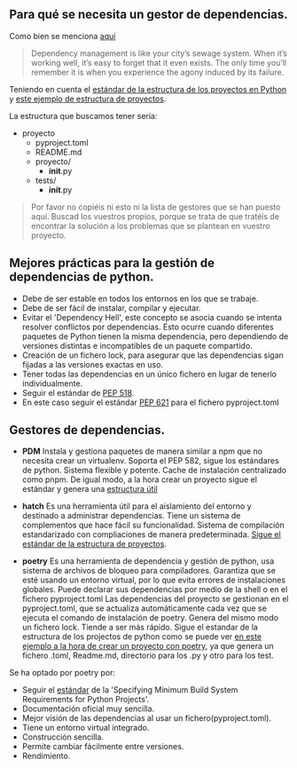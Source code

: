 

## Para qué se necesita un gestor de dependencias.

Como bien se menciona [aquí](https://ibm.github.io/data-science-best-practices/dependency_management.html)
> Dependency management is like your city’s sewage system. When it’s working well, it’s easy to forget that it even exists. The only time you’ll remember it is when you experience the agony induced by its failure.

Teniendo en cuenta el [estándar de la estructura de los proyectos en Python](https://docs.python-guide.org/writing/structure/) y [este ejemplo de estructura de proyectos](https://packaging.python.org/en/latest/tutorials/packaging-projects/).

La estructura que buscamos tener sería:

- proyecto
    - pyproject.toml
    - README.md
    - proyecto/
        - __init__.py
    - tests/
        - __init__.py

> Por favor no copiéis ni esto ni la lista de gestores que se han puesto aquí. Buscad los vuestros propios, porque se trata de que tratéis de encontrar la solución a los problemas que se plantean en vuestro proyecto.

## Mejores prácticas para la gestión de dependencias de python.
- Debe de ser estable en todos los entornos en los que se trabaje. 
- Debe de ser fácil de instalar, compilar y ejecutar.
- Evitar el 'Dependency Hell', este concepto se asocia cuando se intenta resolver conflictos por dependencias. Esto ocurre cuando diferentes paquetes de Python tienen la misma dependencia, pero dependiendo de versiones distintas e incompatibles de un paquete compartido.
- Creación de un fichero lock, para asegurar que las dependencias sigan fijadas a las versiones exactas en uso.
- Tener todas las dependencias en un único fichero en lugar de tenerlo individualmente.
- Seguir el estándar de [PEP 518](https://peps.python.org/pep-0518/).
- En este caso seguir el estándar [PEP 621](https://peps.python.org/pep-0621/) para el fichero pyproject.toml

## Gestores de dependencias.

- **PDM** Instala y gestiona paquetes de manera similar a npm que no necesita crear un virtualenv. Soporta el PEP 582, sigue los estándares de python. Sistema flexible y potente. Cache de instalación centralizado como pnpm. De igual modo, a la hora crear un proyecto sigue el estándar y genera una [estructura útil](https://pdm.fming.dev/latest/usage/project/)


- **hatch** Es una herramienta útil para el aislamiento del entorno y destinado a administrar dependencias. Tiene un sistema de complementos que hace fácil su funcionalidad. Sistema de compilación estandarizado con compliaciones de manera predeterminada. [Sigue el estándar de la estructura de proyectos](https://hatch.pypa.io/latest/intro/).


- **poetry** Es una herramienta de dependencia y gestión de python, usa sistema de archivos de bloqueo para compiladores. Garantiza que se esté usando un entorno virtual, por lo que evita errores de instalaciones globales. Puede declarar sus dependencias por medio de la shell o en el fichero pyproject.toml
Las dependencias del proyecto se gestionan en el pyproject.toml, que se actualiza automáticamente cada vez que se ejecuta el comando de instalación de poetry. Genera del mismo modo un fichero lock. Tiende a ser más rápido. Sigue el estandar de la estructura de los projectos de python como se puede ver [en este ejemplo a la hora de crear un proyecto con poetry](https://python-poetry.org/docs/basic-usage/), ya que genera un fichero .toml, Readme.md, directorio para los .py y otro para los test.

Se ha optado por poetry por:

 - Seguir el [estándar](https://peps.python.org/pep-0518/) de la 'Specifying Minimum Build System Requirements for Python Projects'.
 - Documentación oficial muy sencilla.
 - Mejor visión de las dependencias al usar un fichero(pyproject.toml).
 - Tiene un entorno virtual integrado.
 - Construcción sencilla.
 - Permite cambiar fácilmente entre versiones.
 - Rendimiento.
